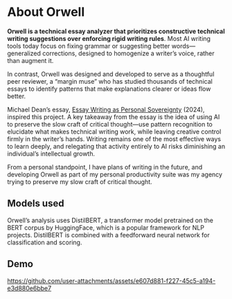 # About Orwell
**Orwell is a technical essay analyzer that prioritizes constructive technical writing suggestions over enforcing rigid writing rules**. Most AI writing tools today focus on fixing grammar or suggesting better words—generalized corrections, designed to homogenize a writer’s voice, rather than augment it.

In contrast, Orwell was designed and developed to serve as a thoughtful peer reviewer, a “margin muse” who has studied thousands of technical essays to identify patterns that make explanations clearer or ideas flow better.

Michael Dean’s essay, [Essay Writing as Personal Sovereignty](https://cosmosinstitute.substack.com/p/essay-writing-as-personal-sovereignty) (2024), inspired this project. A key takeaway from the essay is the idea of using AI to preserve the slow craft of critical thought—use pattern recognition to elucidate what makes technical writing work, while leaving creative control firmly in the writer’s hands. Writing remains one of the most effective ways to learn deeply, and relegating that activity entirely to AI risks diminishing an individual’s intellectual growth.

From a personal standpoint, I have plans of writing in the future, and developing Orwell as part of my personal productivity suite was my agency trying to preserve my slow craft of critical thought.

## Models used
Orwell’s analysis uses DistilBERT, a transformer model pretrained on the BERT corpus by HuggingFace, which is a popular framework for NLP projects. DistilBERT is combined with a feedforward neural network for classification and scoring.

## Demo
https://github.com/user-attachments/assets/e607d881-f227-45c5-a194-e3d880e6bbe7


